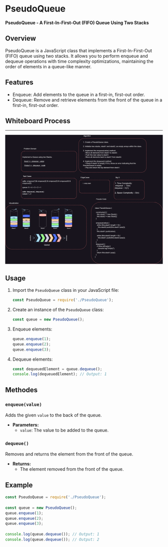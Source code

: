 # PseudoQueue

**PseudoQueue - A First-In-First-Out (FIFO) Queue Using Two Stacks**

## Overview

PseudoQueue is a JavaScript class that implements a First-In-First-Out (FIFO) queue using two stacks. It allows you to perform enqueue and dequeue operations with time complexity optimizations, maintaining the order of elements in a queue-like manner.

## Features

- Enqueue: Add elements to the queue in a first-in, first-out order.
- Dequeue: Remove and retrieve elements from the front of the queue in a first-in, first-out order.

## Whiteboard Process

---

![Whiteboard](./PseudoQueue.png)

## Usage

1. Import the `PseudoQueue` class in your JavaScript file:

   ```javascript
   const PseudoQueue = require('./PseudoQueue');
   ```

2. Create an instance of the `PseudoQueue` class:

   ```javascript
   const queue = new PseudoQueue();
   ```

3. Enqueue elements:

   ```javascript
   queue.enqueue(1);
   queue.enqueue(2);
   queue.enqueue(3);
   ```

4. Dequeue elements:

   ```javascript
   const dequeuedElement = queue.dequeue();
   console.log(dequeuedElement); // Output: 1
   ```

## Methodes

### `enqueue(value)`

Adds the given `value` to the back of the queue.

- **Parameters:**
  - `value`: The value to be added to the queue.

### `dequeue()`

Removes and returns the element from the front of the queue.

- **Returns:**
  - The element removed from the front of the queue.

## Example

```javascript
const PseudoQueue = require('./PseudoQueue');

const queue = new PseudoQueue();
queue.enqueue(1);
queue.enqueue(2);
queue.enqueue(3);

console.log(queue.dequeue()); // Output: 1
console.log(queue.dequeue()); // Output: 2
```

